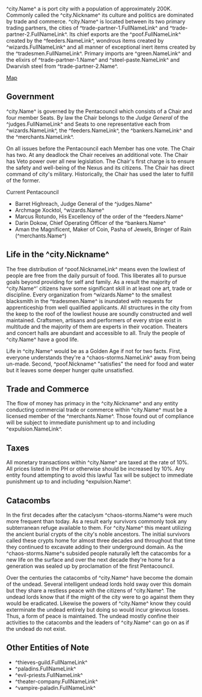 ^city.Name^ a is port city with a population of approximately 200K. Commonly called the ^city.Nickname^ its culture and politics are dominated by trade and commerce. ^city.Name^ is located between its two primary trading partners, the cities of ^trade-partner-1.FullNameLink^ and ^trade-partner-2.FullNameLink^. Its chief exports are the ^poof.FullNameLink^ created by the ^feeders.NameLink^, wondrous items created by ^wizards.FullNameLink^ and all manner of exceptional inert items created by the ^tradesmen.FullNameLink^. Primary imports are ^green.NameLink^ and the elixirs of ^trade-partner-1.Name^ and ^steel-paste.NameLink^ and Dwarvish steel from ^trade-partner-2.Name^.

[Map](../images/city-of-coins-map.png)

## Government
^city.Name^ is governed by the Pentacouncil which consists of a Chair and four member Seats. By law the Chair belongs to the *Judge General* of the ^judges.FullNameLink^ and Seats to one representative each from ^wizards.NameLink^, the ^feeders.NameLink^, the ^bankers.NameLink^ and the ^merchants.NameLink^.

On all issues before the Pentacouncil each Member has one vote. The Chair has two. At any deadlock the Chair receives an additional vote. The Chair has Veto power over all new legislation. The Chair's first charge is to ensure the safety and well-being of the Nexus and its citizens. The Chair has direct command of city's military. Historically, the Chair has used the later to fulfill of the former.

Current Pentacouncil
- Barret Highreach, Judge General of the ^judges.Name^
- Archmage Xocktol, ^wizards.Name^
- Marcus Rotundo, His Excellency of the order of the ^feeders.Name^
- Darin Dokow, Chief Operating Officer of the ^bankers.Name^
- Aman the Magnificent, Maker of Coin, Pasha of Jewels, Bringer of Rain (^merchants.Name^)

## Life in the ^city.Nickname^
The free distribution of ^poof.NicknameLink^ means even the lowliest of people are free from the daily pursuit of food. This liberates all to pursue goals beyond providing for self and family. As a result the majority of ^city.Name^' citizens have some significant skill in at least one art, trade or discipline. Every organization from ^wizards.Name^ to the smallest blacksmith in the ^tradesmen.Name^ is inundated with requests for apprenticeship from well qualified applicants. All structures in the city from the keep to the roof of the lowliest house are soundly constructed and well maintained. Craftsmen, artisans and performers of every stripe exist in multitude and the majority of them are experts in their vocation. Theaters and concert halls are abundant and accessible to all. Truly the people of ^city.Name^ have a good life.

Life in ^city.Name^ would be as a Golden Age if not for two facts. First, everyone understands they're a ^chaos-storms.NameLink^ away from being un-made. Second, ^poof.Nickname^ "satisfies" the need for food and water but it leaves some deeper hunger quite unsatisfied.

## Trade and Commerce
The flow of money has primacy in the ^city.Nickname^ and any entity conducting commercial trade or commerce within ^city.Name^ must be a licensed member of the ^merchants.Name^. Those found out of compliance will be subject to immediate punishment up to and including ^expulsion.NameLink^.

## Taxes
All monetary transactions within ^city.Name^ are taxed at the rate of 10%. All prices listed in the PH or otherwise should be increased by 10%. Any entity found attempting to avoid this lawful Tax will be subject to immediate punishment up to and including ^expulsion.Name^.

## Catacombs
In the first decades after the cataclysm ^chaos-storms.Name^s were much more frequent than today. As a result early survivors commonly took any subterranean refuge available to them. For ^city.Name^ this meant utilizing the ancient burial crypts of the city's noble ancestors. The initial survivors called these crypts home for almost three decades and throughout that time they continued to excavate adding to their underground domain. As the ^chaos-storms.Name^s subsided people naturally left the catacombs for a new life on the surface and over the next decade they're home for a generation was sealed up by proclamation of the first Pentacouncil.

Over the centuries the catacombs of ^city.Name^ have become the domain of the undead. Several intelligent undead lords hold sway over this domain but they share a restless peace with the citizens of ^city.Name^. The undead lords know that if the might of the city were to go against them they would be eradicated. Likewise the powers of ^city.Name^ know they could exterminate the undead entirely but doing so would incur grievous losses. Thus, a form of peace is maintained. The undead mostly confine their activities to the catacombs and the leaders of ^city.Name^ can go on as if the undead do not exist.

## Other Entities of Note
- ^thieves-guild.FullNameLink^
- ^paladins.FullNameLink^
- ^evil-priests.FullNameLink^
- ^theater-company.FullNameLink^
- ^vampire-paladin.FullNameLink^
